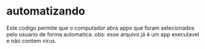 # automatizando
Este codigo permite que o computador abra apps que foram selecionados pelo usuario de forma automatica.
obs: esse arquivo já é um app executavel e não contem virus.
